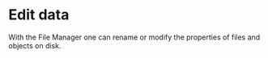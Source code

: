 # Edit data

With the File Manager one can rename or modify the properties of files and objects on disk.

